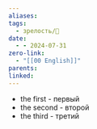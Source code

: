 ```yaml
---
aliases: 
tags:
  - зрелость/🌱
date:
  - - 2024-07-31
zero-link:
  - "[[00 English]]"
parents: 
linked:
---
```

- the first - первый
- the second - второй
- the third - третий